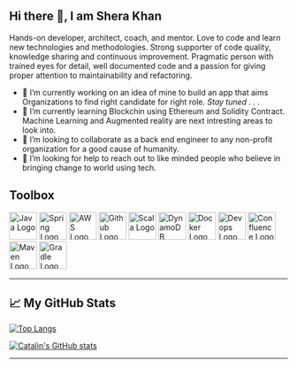 ## Hi there 👋, I am Shera Khan

Hands-on developer, architect, coach, and mentor. Love to code and learn new technologies and methodologies. Strong supporter of code quality, knowledge sharing and continuous improvement. Pragmatic person with trained eyes for detail, well documented code and a passion for giving proper attention to maintainability and refactoring. 


- 🔭 I’m currently working on an idea of mine to build an app that aims Organizations to find right candidate for right role. *Stay tuned . . .*
- 🌱 I’m currently learning Blockchin using Ethereum and Solidity Contract. Machine Learning and Augmented reality are next intresting areas to look into.
- 👯 I’m looking to collaborate as a back end engineer to any non-profit organization for a good cause of humanity.
- 🤔 I’m looking for help to reach out to like minded people who believe in bringing change to world using tech.


## Toolbox

<img src="https://cdn.worldvectorlogo.com/logos/java-4.svg" alt="Java Logo" width="50" height="50"/> <img src="https://cdn.worldvectorlogo.com/logos/spring-3.svg" alt="Spring Logo" width="50" height="50"/> <img src="https://cdn.worldvectorlogo.com/logos/aws-2.svg" alt="AWS Logo" width="50" height="50"/> <img src="https://cdn.worldvectorlogo.com/logos/github-icon-1.svg" alt="Github Logo" width="50" height="50"/> <img src="https://cdn.worldvectorlogo.com/logos/scala-4.svg" alt="Scala Logo" width="50" height="50"/> <img src="https://cdn.worldvectorlogo.com/logos/aws-dynamodb.svg" alt="DynamoDB Logo" width="50" height="50"/> <img src="https://cdn.worldvectorlogo.com/logos/docker.svg" alt="Docker Logo" width="50" height="50"/> <img src="https://cdn.worldvectorlogo.com/logos/devops-2.svg" alt="Devops Logo" width="50" height="50"/>  <img src="https://cdn.worldvectorlogo.com/logos/confluence-blue.svg" alt="Confluence Logo" width="50" height="50"/>  <img src="https://cdn.worldvectorlogo.com/logos/apache-maven-1.svg" alt="Maven Logo" width="50" height="50"/> <img src="https://cdn.worldvectorlogo.com/logos/gradle-1.svg" alt="Gradle Logo" width="50" height="50"/>  

---

## &#x1f4c8; My GitHub Stats

[![Top Langs](https://github-readme-stats.vercel.app/api/top-langs/?username=me-pattern-ist&hide=java,html,css&theme=gruvbox)](https://github.com/anuraghazra/github-readme-stats)

[![Catalin's GitHub stats](https://github-readme-stats.vercel.app/api?username=me-pattern-ist&theme=gruvbox)](https://github.com/anuraghazra/github-readme-stats)

---
